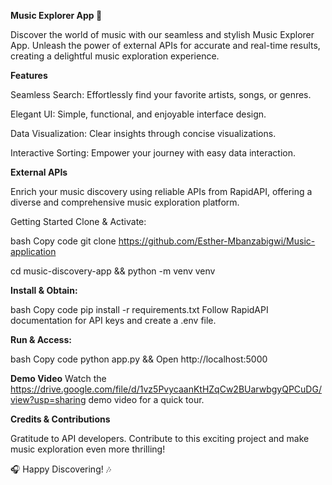 **Music Explorer App 🎵**


Discover the world of music with our seamless and stylish Music Explorer App. Unleash the power of external APIs for accurate and real-time results, creating a delightful music exploration experience.

**Features**

Seamless Search: Effortlessly find your favorite artists, songs, or genres.

Elegant UI: Simple, functional, and enjoyable interface design.

Data Visualization: Clear insights through concise visualizations.

Interactive Sorting: Empower your journey with easy data interaction.

**External APIs**

Enrich your music discovery using reliable APIs from RapidAPI, offering a diverse and comprehensive music exploration platform.

Getting Started
Clone & Activate:

bash
Copy code
git clone https://github.com/Esther-Mbanzabigwi/Music-application

cd music-discovery-app && python -m venv venv

**Install & Obtain:**

bash
Copy code
pip install -r requirements.txt
Follow RapidAPI documentation for API keys and create a .env file.

**Run & Access:**

bash
Copy code
python app.py && Open http://localhost:5000

**Demo Video**
Watch the https://drive.google.com/file/d/1vz5PvycaanKtHZqCw2BUarwbgyQPCuDG/view?usp=sharing demo video for a quick tour.

**Credits & Contributions**

Gratitude to API developers. Contribute to this exciting project and make music exploration even more thrilling!

🎧 Happy Discovering! 🎶





